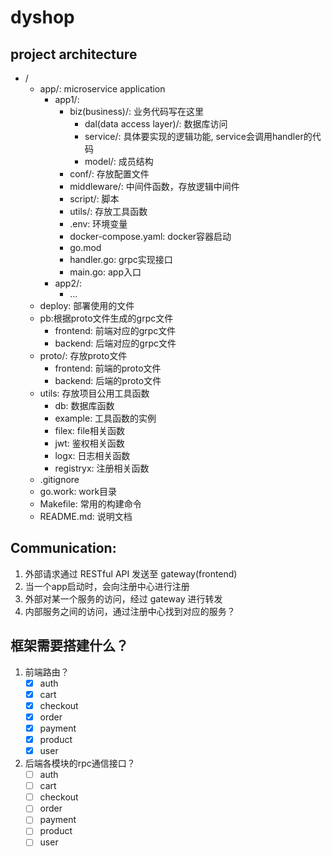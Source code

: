 # dyshop


## project architecture

- /
    - app/: microservice application
        - app1/:
            - biz(business)/: 业务代码写在这里
                - dal(data access layer)/: 数据库访问
                - service/: 具体要实现的逻辑功能, service会调用handler的代码
                - model/: 成员结构
            - conf/: 存放配置文件
            - middleware/: 中间件函数，存放逻辑中间件
            - script/: 脚本
            - utils/: 存放工具函数
            - .env: 环境变量
            - docker-compose.yaml: docker容器启动
            - go.mod
            - handler.go: grpc实现接口
            - main.go: app入口
        - app2/:
            - ...
    - deploy: 部署使用的文件
    - pb:根据proto文件生成的grpc文件
      - frontend: 前端对应的grpc文件
      - backend: 后端对应的grpc文件
    - proto/: 存放proto文件
      - frontend: 前端的proto文件
      - backend: 后端的proto文件
    - utils: 存放项目公用工具函数
      - db: 数据库函数
      - example: 工具函数的实例
      - filex: file相关函数
      - jwt: 鉴权相关函数
      - logx: 日志相关函数
      - registryx: 注册相关函数
    - .gitignore
    - go.work: work目录
    - Makefile: 常用的构建命令
    - README.md: 说明文档
    
## Communication:

1. 外部请求通过 RESTful API 发送至 gateway(frontend)
2. 当一个app启动时，会向注册中心进行注册
3. 外部对某一个服务的访问，经过 gateway 进行转发
4. 内部服务之间的访问，通过注册中心找到对应的服务？

## 框架需要搭建什么？
1. 前端路由？
    - [x] auth
    - [x] cart
    - [x] checkout
    - [x] order
    - [x] payment
    - [x] product
    - [x] user
   
2. 后端各模块的rpc通信接口？
    - [ ] auth
    - [ ] cart
    - [ ] checkout
    - [ ] order
    - [ ] payment
    - [ ] product
    - [ ] user
